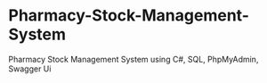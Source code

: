 # Pharmacy-Stock-Management-System
Pharmacy Stock Management System using C#, SQL, PhpMyAdmin, Swagger Ui
